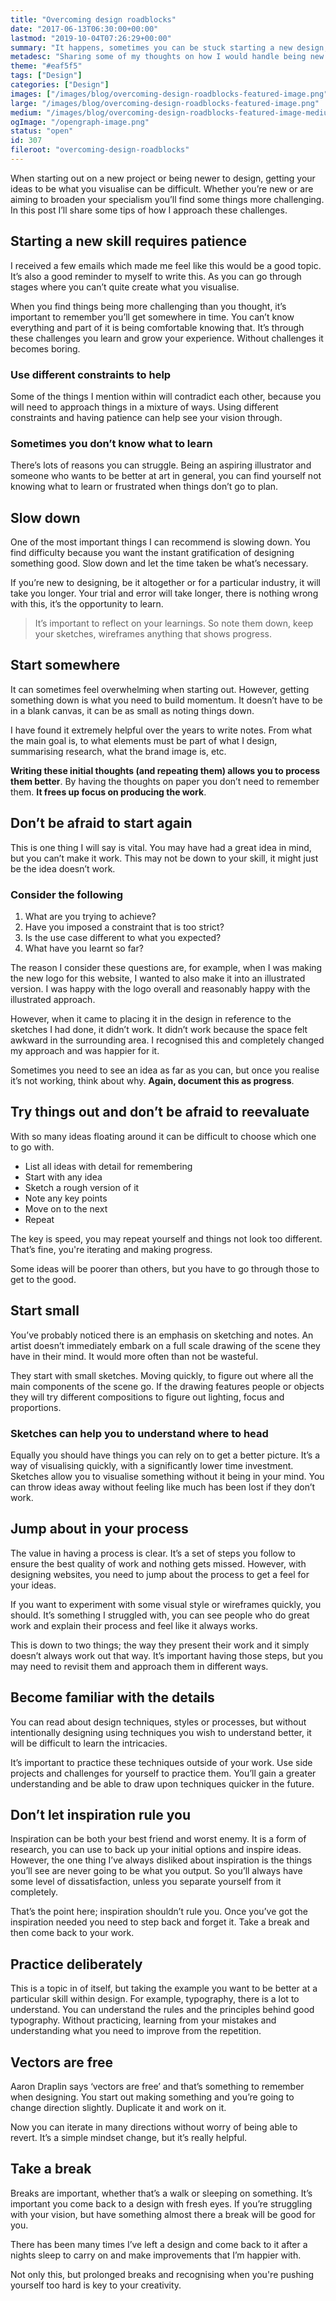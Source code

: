 ```yaml
---
title: "Overcoming design roadblocks"
date: "2017-06-13T06:30:00+00:00"
lastmod: "2019-10-04T07:26:29+00:00"
summary: "It happens, sometimes you can be stuck starting a new design, here’s some tips that aim to help overcome the challenge."
metadesc: "Sharing some of my thoughts on how I would handle being new to a skill and the struggle of getting your ideas to be what you visualise."
theme: "#eaf5f5"
tags: ["Design"]
categories: ["Design"]
images: ["/images/blog/overcoming-design-roadblocks-featured-image.png"]
large: "/images/blog/overcoming-design-roadblocks-featured-image.png"
medium: "/images/blog/overcoming-design-roadblocks-featured-image-medium.png"
ogImage: "/opengraph-image.png"
status: "open"
id: 307
fileroot: "overcoming-design-roadblocks"
---
```


When starting out on a new project or being newer to design, getting your ideas to be what you visualise can be difficult. Whether you’re new or are aiming to broaden your specialism you’ll find some things more challenging. In this post I’ll share some tips of how I approach these challenges.

## Starting a new skill requires patience
I received a few emails which made me feel like this would be a good topic. It’s also a good reminder to myself to write this. As you can go through stages where you can’t quite create what you visualise.

When you find things being more challenging than you thought, it’s important to remember you’ll get somewhere in time. You can’t know everything and part of it is being comfortable knowing that. It’s through these challenges you learn and grow your experience. Without challenges it becomes boring.

### Use different constraints to help
Some of the things I mention within will contradict each other, because you will need to approach things in a mixture of ways. Using different constraints and having patience can help see your vision through.

### Sometimes you don’t know what to learn
There’s lots of reasons you can struggle. Being an aspiring illustrator and someone who wants to be better at art in general, you can find yourself not knowing what to learn or frustrated when things don’t go to plan.

## Slow down
One of the most important things I can recommend is slowing down. You find difficulty because you want the instant gratification of designing something good. Slow down and let the time taken be what’s necessary.

If you’re new to designing, be it altogether or for a particular industry, it will take you longer. Your trial and error will take longer, there is nothing wrong with this, it’s the opportunity to learn.

> It’s important to reflect on your learnings. So note them down, keep your sketches, wireframes anything that shows progress.

## Start somewhere
It can sometimes feel overwhelming when starting out. However, getting something down is what you need to build momentum. It doesn’t have to be in a blank canvas, it can be as small as noting things down.

I have found it extremely helpful over the years to write notes. From what the main goal is, to what elements must be part of what I design, summarising research, what the brand image is, etc.

**Writing these initial thoughts (and repeating them) allows you to process them better**. By having the thoughts on paper you don’t need to remember them. **It frees up focus on producing the work**.

## Don’t be afraid to start again
This is one thing I will say is vital. You may have had a great idea in mind, but you can’t make it work. This may not be down to your skill, it might just be the idea doesn’t work.

### Consider the following
1. What are you trying to achieve?
2. Have you imposed a constraint that is too strict?
3. Is the use case different to what you expected?
4. What have you learnt so far?

The reason I consider these questions are, for example, when I was making the new logo for this website, I wanted to also make it into an illustrated version. I was happy with the logo overall and reasonably happy with the illustrated approach.

However, when it came to placing it in the design in reference to the sketches I had done, it didn’t work. It didn’t work because the space felt awkward in the surrounding area. I recognised this and completely changed my approach and was happier for it.

Sometimes you need to see an idea as far as you can, but once you realise it’s not working, think about why. **Again, document this as progress**.

## Try things out and don’t be afraid to reevaluate
With so many ideas floating around it can be difficult to choose which one to go with.

- List all ideas with detail for remembering
- Start with any idea
- Sketch a rough version of it
- Note any key points
- Move on to the next
- Repeat

The key is speed, you may repeat yourself and things not look too different. That’s fine, you're iterating and making progress.

Some ideas will be poorer than others, but you have to go through those to get to the good.

## Start small
You’ve probably noticed there is an emphasis on sketching and notes. An artist doesn’t immediately embark on a full scale drawing of the scene they have in their mind. It would more often than not be wasteful.

They start with small sketches. Moving quickly, to figure out where all the main components of the scene go. If the drawing features people or objects they will try different compositions to figure out lighting, focus and proportions.

### Sketches can help you to understand where to head
Equally you should have things you can rely on to get a better picture. It’s a way of visualising quickly, with a significantly lower time investment. Sketches allow you to visualise something without it being in your mind. You can throw ideas away without feeling like much has been lost if they don’t work.

## Jump about in your process
The value in having a process is clear. It’s a set of steps you follow to ensure the best quality of work and nothing gets missed. However, with designing websites, you need to jump about the process to get a feel for your ideas.

If you want to experiment with some visual style or wireframes quickly, you should. It’s something I struggled with, you can see people who do great work and explain their process and feel like it always works.

This is down to two things; the way they present their work and it simply doesn’t always work out that way. It’s important having those steps, but you may need to revisit them and approach them in different ways.

## Become familiar with the details
You can read about design techniques, styles or processes, but without intentionally designing using techniques you wish to understand better, it will be difficult to learn the intricacies.

It’s important to practice these techniques outside of your work. Use side projects and challenges for yourself to practice them. You’ll gain a greater understanding and be able to draw upon techniques quicker in the future.

## Don’t let inspiration rule you
Inspiration can be both your best friend and worst enemy. It is a form of research, you can use to back up your initial options and inspire ideas. However, the one thing I’ve always disliked about inspiration is the things you’ll see are never going to be what you output. So you’ll always have some level of dissatisfaction, unless you separate yourself from it completely.

That’s the point here; inspiration shouldn’t rule you. Once you’ve got the inspiration needed you need to step back and forget it. Take a break and then come back to your work.

## Practice deliberately
This is a topic in of itself, but taking the example you want to be better at a particular skill within design. For example, typography, there is a lot to understand. You can understand the rules and the principles behind good typography. Without practicing, learning from your mistakes and understanding what you need to improve from the repetition.

## Vectors are free
Aaron Draplin says ‘vectors are free’ and that’s something to remember when designing. You start out making something and you’re going to change direction slightly. Duplicate it and work on it.

Now you can iterate in many directions without worry of being able to revert. It’s a simple mindset change, but it’s really helpful.

## Take a break
Breaks are important, whether that’s a walk or sleeping on something. It’s important you come back to a design with fresh eyes. If you’re struggling with your vision, but have something almost there a break will be good for you.

There has been many times I’ve left a design and come back to it after a nights sleep to carry on and make improvements that I’m happier with.

Not only this, but prolonged breaks and recognising when you're pushing yourself too hard is key to your creativity.
